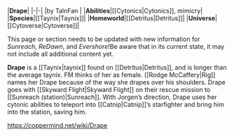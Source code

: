 |**Drape**|
|-|-|
|by  TalnFan |
|**Abilities**|[[Cytonics\|Cytonics]], mimicry|
|**Species**|[[Taynix\|Taynix]]|
|**Homeworld**|[[Detritus\|Detritus]]|
|**Universe**|[[Cytoverse\|Cytoverse]]|

This page or section needs to be updated with new information for *Sunreach*, *ReDawn*, and *Evershore*!Be aware that in its current state, it may not include all additional content yet.

**Drape** is a [[Taynix\|taynix]] found on [[Detritus\|Detritus]], and is longer than the average taynix. FM thinks of her as female. [[Rodge McCaffery\|Rig]] names her Drape because of the way she drapes over his shoulders.
Drape goes with [[Skyward Flight\|Skyward Flight]] on their rescue mission to [[Sunreach (station)\|Sunreach]]. With Jorgen’s direction, Drape uses her cytonic abilities to teleport into [[Catnip\|Catnip]]’s starfighter and bring him into the station, saving him.



https://coppermind.net/wiki/Drape